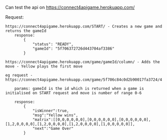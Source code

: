 Can test the api on https://connect4apigame.herokuapp.com/

Request:

    https://connect4apigame.herokuapp.com/START/ - Creates a new game and returns the gameId
        response:
            {
                "status": "READY",
                "gameId": "5f706372726d443704af3386"
            }

    https://connect4apigame.herokuapp.com/game/gameId/column/ - Adds the move - Yellow plays the first move

    eg request - https://connect4apigame.herokuapp.com/game/5f706c84c0d2b90017fa3724/4

        params: gameId is the id which is returned when a game is initialised on START request and move is number of range 0-6

        response: 
            {
                "isWinner":true,
                "msg":"Yellow wins",
                "matrix":[[0,0,0,0,0,0],[0,0,0,0,0,0],[0,0,0,0,0,0],[1,2,0,0,0,0],[1,2,0,0,0,0],[1,2,0,0,0,0],[1,0,0,0,0,0]],
                "next":"Game Over"
            }